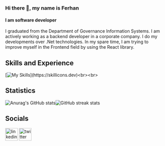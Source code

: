 ### Hi there 👋, my name is Ferhan
#### I am software developer

I graduated from the Department of Governance Information Systems. I am actively working as a backend developer in a corporate company. I do my developments over .Net technologies. In my spare time, I am trying to improve myself in the Frontend field by using the React library.

## Skills and Experience

[![My Skills](https://skillicons.dev/icons?i=cs,dotnet,docker,react,git,postgres,jenkins,)](https://skillicons.dev)<br><br>





## Statistics
 ![Anurag's GitHub stats](https://github-readme-stats.vercel.app/api?username=ferhanabaci&show_icons=true&theme=radical)![GitHub streak stats](https://streak-stats.demolab.com/?user=ferhanabaci)  

## Socials
[<img src='https://cdn.jsdelivr.net/npm/simple-icons@3.0.1/icons/linkedin.svg' alt='linkedin' height='40'>](https://www.linkedin.com/in/ferhan-abaci-36a107199/) [<img src='https://cdn.jsdelivr.net/npm/simple-icons@3.0.1/icons/twitter.svg' alt='twitter' height='40'>](https://twitter.com/https://twitter.com/ferhanabacii)  






